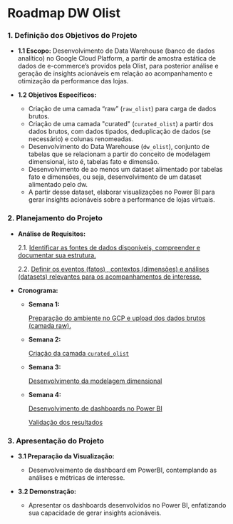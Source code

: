 # Roadmap DW Olist

### **1. Definição dos** Objetivos **do Projeto**

- **1.1 Escopo:** Desenvolvimento de Data Warehouse (banco de dados analítico) no Google Cloud Platform, a partir de amostra estática de dados de e-commerce’s providos pela Olist, para posterior análise e geração de insights acionáveis em relação ao acompanhamento e otimização da performance das lojas.

- **1.2 Objetivos Específicos:**
    - Criação de uma camada “raw” (`raw_olist`) para carga de dados brutos.
    - Criação de uma camada "curated" (`curated_olist`) a partir dos dados brutos, com dados tipados, deduplicação de dados (se necessário) e colunas renomeadas.
    - Desenvolvimento do Data Warehouse (`dw_olist`), conjunto de tabelas que se relacionam a partir do conceito de modelagem dimensional, isto é, tabelas fato e dimensão.
    - Desenvolvimento de ao menos um dataset alimentado por tabelas fato e dimensões, ou seja, desenvolvimento de um dataset alimentado pelo dw.
    - A partir desse dataset, elaborar visualizações no Power BI para gerar insights acionáveis sobre a performance de lojas virtuais.

### **2. Planejamento do Projeto**

- **Análise de Requisitos:**
    
    2.1. [Identificar as fontes de dados disponíveis, compreender e documentar sua estrutura.](https://www.notion.so/Identificar-as-fontes-de-dados-dispon-veis-e-compreender-sua-estrutura-18f2330fc8a0803baa9be11234467027?pvs=21)
    
    2.2. [Definir os eventos (fatos) , contextos (dimensões) e análises (datasets) relevantes para os acompanhamentos de interesse.](https://www.notion.so/Definir-os-eventos-fatos-contextos-dimens-es-e-an-lises-datasets-relevantes-para-as-an-lises-18f2330fc8a080028a8bd957508f2300?pvs=21)
    
- **Cronograma:**
    - **Semana 1:**
        
        [Preparação do ambiente no GCP e upload dos dados brutos (camada raw).](https://www.notion.so/Prepara-o-do-ambiente-no-GCP-e-upload-dos-dados-brutos-camada-raw-18f2330fc8a08051ac74d721aa7f3ff2?pvs=21)
        
    - **Semana 2:**
        
        [Criação da camada `curated_olist`](https://www.notion.so/Cria-o-da-camada-curated_olist-18f2330fc8a0802d9b89f3db59b40ca1?pvs=21)
        
    - **Semana 3:**
        
        [Desenvolvimento da modelagem dimensional](https://www.notion.so/Desenvolvimento-da-modelagem-dimensional-18f2330fc8a080beb430c2ad1d8eb785?pvs=21)
        
    - **Semana 4:**
        
        [Desenvolvimento de dashboards no Power BI](https://www.notion.so/Desenvolvimento-de-dashboards-no-Power-BI-18f2330fc8a08054b73eda6c403fd0f5?pvs=21)
        
        [Validação dos resultados](https://www.notion.so/Valida-o-dos-resultados-18f2330fc8a0802ba404fcdcd5e1abfa?pvs=21)
        

### **3. Apresentação do Projeto**

- **3.1 Preparação da Visualização:**
    - Desenvolveimento de dashboard em PowerBI, contemplando as análises e métricas de interesse.
    

- **3.2 Demonstração:**
    - Apresentar os dashboards desenvolvidos no Power BI, enfatizando sua capacidade de gerar insights acionáveis.